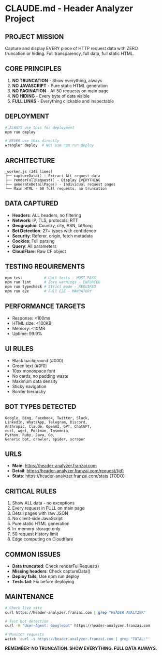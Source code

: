 # CLAUDE.md - Header Analyzer Project

## PROJECT MISSION
Capture and display EVERY piece of HTTP request data with ZERO truncation or hiding. Full transparency, full data, full static HTML.

## CORE PRINCIPLES
1. **NO TRUNCATION** - Show everything, always
2. **NO JAVASCRIPT** - Pure static HTML generation
3. **NO PAGINATION** - All 50 requests on main page
4. **NO HIDING** - Every byte of data visible
5. **FULL LINKS** - Everything clickable and inspectable

## DEPLOYMENT
```bash
# ALWAYS use this for deployment
npm run deploy

# NEVER use this directly
wrangler deploy  # NO! Use npm run deploy
```

## ARCHITECTURE
```
_worker.js (348 lines)
├── captureData() - Extract ALL request data
├── renderFullRequest() - Display EVERYTHING
├── generateDetailPage() - Individual request pages
└── Main HTML - 50 full requests, no truncation
```

## DATA CAPTURED
- **Headers**: ALL headers, no filtering
- **Network**: IP, TLS, protocols, RTT
- **Geographic**: Country, city, ASN, lat/long
- **Bot Detection**: 27+ types with confidence
- **Security**: Referer, origin, fetch metadata
- **Cookies**: Full parsing
- **Query**: All parameters
- **CloudFlare**: Raw CF object

## TESTING REQUIREMENTS
```bash
npm test          # Unit tests - MUST PASS
npm run lint      # Zero warnings - ENFORCED
npm run typecheck # Strict mode - REQUIRED
npm run e2e       # Full E2E - MANDATORY
```

## PERFORMANCE TARGETS
- Response: <100ms
- HTML size: <100KB
- Memory: <10MB
- Uptime: 99.9%

## UI RULES
- Black background (#000)
- Green text (#0f0)
- 10px monospace font
- No cards, no padding waste
- Maximum data density
- Sticky navigation
- Border hierarchy

## BOT TYPES DETECTED
```
Google, Bing, Facebook, Twitter, Slack,
LinkedIn, WhatsApp, Telegram, Discord,
Anthropic, Claude, OpenAI, GPT, ChatGPT,
curl, wget, Postman, Insomnia,
Python, Ruby, Java, Go,
Generic bot, crawler, spider, scraper
```

## URLS
- **Main**: https://header-analyzer.franzai.com
- **Detail**: https://header-analyzer.franzai.com/request/{id}
- **Stats**: https://header-analyzer.franzai.com/stats (TODO)

## CRITICAL RULES
1. Show ALL data - no exceptions
2. Every request in FULL on main page
3. Detail pages with raw JSON
4. No client-side JavaScript
5. Pure static HTML generation
6. In-memory storage only
7. 50 request history limit
8. Edge computing on Cloudflare

## COMMON ISSUES
- **Data truncated**: Check renderFullRequest()
- **Missing headers**: Check captureData()
- **Deploy fails**: Use npm run deploy
- **Tests fail**: Fix before deploying

## MAINTENANCE
```bash
# Check live site
curl https://header-analyzer.franzai.com | grep "HEADER ANALYZER"

# Test bot detection
curl -H "User-Agent: Googlebot" https://header-analyzer.franzai.com

# Monitor requests
watch 'curl -s https://header-analyzer.franzai.com | grep "TOTAL:"'
```

**REMEMBER: NO TRUNCATION. SHOW EVERYTHING. FULL DATA ALWAYS.**
